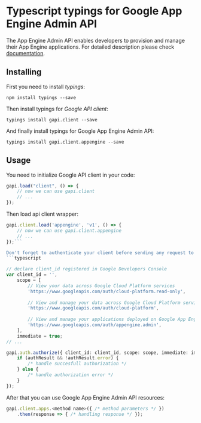 # Typescript typings for Google App Engine Admin API
The App Engine Admin API enables developers to provision and manage their App Engine applications.
For detailed description please check [documentation](https://cloud.google.com/appengine/docs/admin-api/).

## Installing

First you need to install *typings*:
```
npm install typings --save 
```

Then install typings for *Google API client*:
```
typings install gapi.client --save 
```

And finally install typings for Google App Engine Admin API:
```
typings install gapi.client.appengine --save 
```

## Usage

You need to initialize Google API client in your code:
```typescript
gapi.load("client", () => { 
    // now we can use gapi.client
    // ... 
});
```

Then load api client wrapper:
```typescript
gapi.client.load('appengine', 'v1', () => {
    // now we can use gapi.client.appengine
    // ... 
});```

Don't forget to authenticate your client before sending any request to resources:
```typescript

// declare client_id registered in Google Developers Console
var client_id = '',
    scope = [     
        // View your data across Google Cloud Platform services
        'https://www.googleapis.com/auth/cloud-platform.read-only',
    
        // View and manage your data across Google Cloud Platform services
        'https://www.googleapis.com/auth/cloud-platform',
    
        // View and manage your applications deployed on Google App Engine
        'https://www.googleapis.com/auth/appengine.admin',
    ],
    immediate = true;
// ...

gapi.auth.authorize({ client_id: client_id, scope: scope, immediate: immediate }, authResult => {
    if (authResult && !authResult.error) {
        /* handle succesfull authorization */
    } else {
        /* handle authorization error */
    }
});            
```

After that you can use Google App Engine Admin API resources:

```typescript
gapi.client.apps.<method name>({ /* method parameters */ })
    .then(response => { /* handling response */ });
```